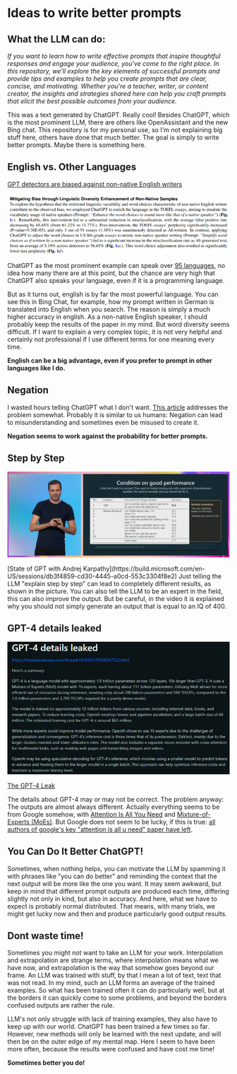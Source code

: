 # Ideas to write better prompts

## What the LLM can do:


*If you want to learn how to write effective prompts that inspire thoughtful responses and engage your audience, you've come to the right place. In this repository, we'll explore the key elements of successful prompts and provide tips and examples to help you create prompts that are clear, concise, and motivating. Whether you're a teacher, writer, or content creator, the insights and strategies shared here can help you craft prompts that elicit the best possible outcomes from your audience.*


This was a text generated by ChatGPT. Really cool! Besides ChatGPT, which is the most prominent LLM, there are others like OpenAssistant and the new Bing chat. This repository is for my personal use, so I'm not explaining big stuff here, others have done that much better. The goal is simply to write better prompts. Maybe there is something here.

## English vs. Other Languages

[GPT detectors are biased against non-native English writers](https://arxiv.org/pdf/2304.02819.pdf)

<p align="center">
  <img src="https://github.com/grensen/prompting/blob/main/figures/gpt_detectors.png">
</p>

ChatGPT as the most prominent example can speak over [95 languages](https://twitter.com/DataChaz/status/1629766184328364034), no idea how many there are at this point, but the chance are very high that ChatGPT also speaks your language, even if it is a programming language.

But as it turns out, english is by far the most powerful language. You can see this in Bing Chat, for example, how my prompt written in German is translated into English when you search. The reason is simply a much higher accuracy in english. As a non-native English speaker, I should probably keep the results of the paper in my mind. But word diversity seems difficult. If I want to explain a very complex topic, it is not very helpful and certainly not professional if I use different terms for one meaning every time.

**English can be a big advantage, even if you prefer to prompt in other languages like I do.**

## Negation

I wasted hours telling ChatGPT what I don't want. [This article](https://www.quantamagazine.org/ai-like-chatgpt-are-no-good-at-not-20230512/) addresses the problem somewhat. 
Probably it is similar to us humans: Negation can lead to misunderstanding and sometimes even be misused to create it.

**Negation seems to work against the probability for better prompts.**


## Step by Step

<p align="center">
  <img src="https://github.com/grensen/prompting/blob/main/figures/kaparthy_step_by_step.png?raw=true">
</p>
[State of GPT with Andrej Karpathy](https://build.microsoft.com/en-US/sessions/db3f4859-cd30-4445-a0cd-553c3304f8e2)
Just telling the LLM "explain step by step"  can lead to completely different results, as shown in the picture. You can also tell the LLM to be an expert in the field, this can also improve the output. But be careful, in the video it is explained why you should not simply generate an output that is equal to an IQ of 400.



## GPT-4 details leaked

<p align="center">
  <img src="https://github.com/grensen/prompting/blob/main/figures/gpt4_details.png">
</p>

[The GPT-4 Leak](https://www.reddit.com/r/LocalLLaMA/comments/14wbmio/gpt4_details_leaked/) 

The details about GPT-4 may or may not be correct. The problem anyway: The outputs are almost always different. 
Actually everything seems to be from Google somehow, with [Attention Is All You Need](https://arxiv.org/abs/1706.03762) and [Mixture-of-Experts (MoEs)](https://ai.googleblog.com/2022/11/mixture-of-experts-with-expert-choice.html).
But Google does not seem to be lucky, if this is true: [all authors of google's key "attention is all u need" paper have left](https://twitter.com/rachelmetz/status/1678813311528206358).


## You Can Do It Better ChatGPT!

Sometimes, when nothing helps, you can motivate the LLM by spamming it with phrases like "you can do better" and reminding the context that the next output will be more like the one you want. It may seem awkward, but keep in mind that different prompt outputs are produced each time, differing slightly not only in kind, but also in accuracy. And here, what we have to expect is probably normal distributed. That means, with many trials, we might get lucky now and then and produce particularly good output results.

## Dont waste time!

Sometimes you might not want to take an LLM for your work. Interpolation and extrapolation are strange terms, where interpolation means what we have now, and extrapolation is the way that somehow goes beyond our frame.
An LLM was trained with stuff, by that I mean a lot of text, text that was not read. In my mind, such an LLM forms an average of the trained examples. So what has been trained often it can do particularly well, but at the borders it can quickly come to some problems, and beyond the borders confused outputs are rather the rule.

LLM's not only struggle with lack of training examples, they also have to keep up with our world. ChatGPT has been trained a few times so far. However, new methods will only be learned with the next update, and will then be on the outer edge of my mental map. Here I seem to have been more often, because the results were confused and have cost me time!

**Sometimes better you do!**
